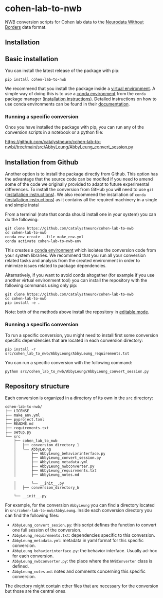 # cohen-lab-to-nwb
NWB conversion scripts for Cohen lab data to the [Neurodata Without Borders](https://nwb-overview.readthedocs.io/) data format.


## Installation
## Basic installation

You can install the latest release of the package with pip:

```
pip install cohen-lab-to-nwb
```

We recommend that you install the package inside a [virtual environment](https://docs.python.org/3/tutorial/venv.html). A simple way of doing this is to use a [conda environment](https://docs.conda.io/projects/conda/en/latest/user-guide/concepts/environments.html) from the `conda` package manager ([installation instructions](https://docs.conda.io/en/latest/miniconda.html)). Detailed instructions on how to use conda environments can be found in their [documentation](https://docs.conda.io/projects/conda/en/latest/user-guide/tasks/manage-environments.html).

### Running a specific conversion
Once you have installed the package with pip, you can run any of the conversion scripts in a notebook or a python file:

https://github.com/catalystneuro/cohen-lab-to-nwb//tree/main/src/AbbyLeung/AbbyLeung_convert_session.py




## Installation from Github
Another option is to install the package directly from Github. This option has the advantage that the source code can be modifed if you need to amend some of the code we originally provided to adapt to future experimental differences. To install the conversion from GitHub you will need to use `git` ([installation instructions](https://github.com/git-guides/install-git)). We also recommend the installation of `conda` ([installation instructions](https://docs.conda.io/en/latest/miniconda.html)) as it contains all the required machinery in a single and simple instal

From a terminal (note that conda should install one in your system) you can do the following:

```
git clone https://github.com/catalystneuro/cohen-lab-to-nwb
cd cohen-lab-to-nwb
conda env create --file make_env.yml
conda activate cohen-lab-to-nwb-env
```

This creates a [conda environment](https://docs.conda.io/projects/conda/en/latest/user-guide/concepts/environments.html) which isolates the conversion code from your system libraries.  We recommend that you run all your conversion related tasks and analysis from the created environment in order to minimize issues related to package dependencies.

Alternatively, if you want to avoid conda altogether (for example if you use another virtual environment tool) you can install the repository with the following commands using only pip:

```
git clone https://github.com/catalystneuro/cohen-lab-to-nwb
cd cohen-lab-to-nwb
pip install -e .
```

Note:
both of the methods above install the repository in [editable mode](https://pip.pypa.io/en/stable/cli/pip_install/#editable-installs).

### Running a specific conversion
To run a specific conversion, you might need to install first some conversion specific dependencies that are located in each conversion directory:
```
pip install -r src/cohen_lab_to_nwb/AbbyLeung/AbbyLeung_requirements.txt
```

You can run a specific conversion with the following command:
```
python src/cohen_lab_to_nwb/AbbyLeung/AbbyLeung_convert_session.py
```

## Repository structure
Each conversion is organized in a directory of its own in the `src` directory:

    cohen-lab-to-nwb/
    ├── LICENSE
    ├── make_env.yml
    ├── pyproject.toml
    ├── README.md
    ├── requirements.txt
    ├── setup.py
    └── src
        ├── cohen_lab_to_nwb
        │   ├── conversion_directory_1
        │   └── AbbyLeung
        │       ├── AbbyLeung_behaviorinterface.py
        │       ├── AbbyLeung_convert_session.py
        │       ├── AbbyLeung_metadata.yml
        │       ├── AbbyLeung_nwbconverter.py
        │       ├── AbbyLeung_requirements.txt
        │       ├── AbbyLeung_notes.md

        │       └── __init__.py
        │   ├── conversion_directory_b

        └── __init__.py

 For example, for the conversion `AbbyLeung` you can find a directory located in `src/cohen-lab-to-nwb/AbbyLeung`. Inside each conversion directory you can find the following files:

* `AbbyLeung_convert_sesion.py`: this script defines the function to convert one full session of the conversion.
* `AbbyLeung_requirements.txt`: dependencies specific to this conversion.
* `AbbyLeung_metadata.yml`: metadata in yaml format for this specific conversion.
* `AbbyLeung_behaviorinterface.py`: the behavior interface. Usually ad-hoc for each conversion.
* `AbbyLeung_nwbconverter.py`: the place where the `NWBConverter` class is defined.
* `AbbyLeung_notes.md`: notes and comments concerning this specific conversion.

The directory might contain other files that are necessary for the conversion but those are the central ones.
